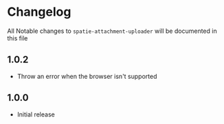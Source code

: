 # Changelog

All Notable changes to `spatie-attachment-uploader` will be documented in this file

## 1.0.2
- Throw an error when the browser isn't supported

## 1.0.0
- Initial release
